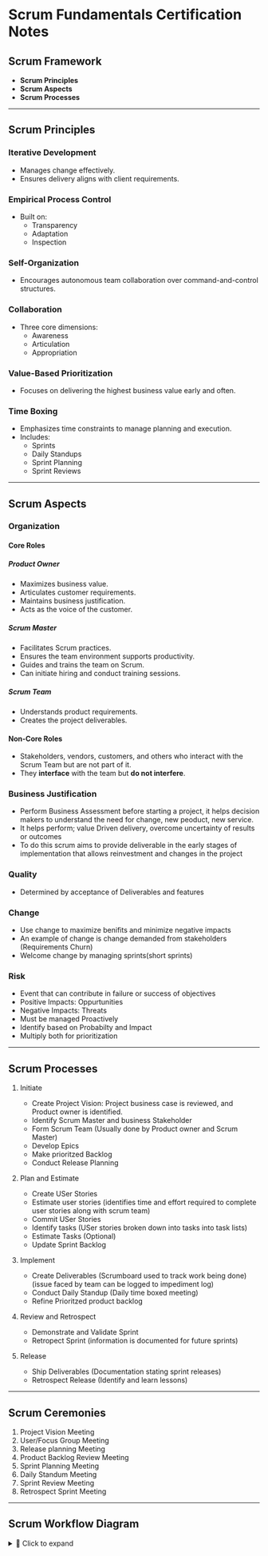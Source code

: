 # Scrum Fundamentals Certification Notes

## Scrum Framework

- **Scrum Principles**
- **Scrum Aspects**
- **Scrum Processes**

---

## Scrum Principles

### Iterative Development
- Manages change effectively.
- Ensures delivery aligns with client requirements.

### Empirical Process Control
- Built on:
  - Transparency  
  - Adaptation  
  - Inspection

### Self-Organization
- Encourages autonomous team collaboration over command-and-control structures.

### Collaboration
- Three core dimensions:
  - Awareness  
  - Articulation  
  - Appropriation

### Value-Based Prioritization
- Focuses on delivering the highest business value early and often.

### Time Boxing
- Emphasizes time constraints to manage planning and execution.
- Includes:
  - Sprints  
  - Daily Standups  
  - Sprint Planning  
  - Sprint Reviews

---

## Scrum Aspects

### Organization

#### Core Roles

##### Product Owner
- Maximizes business value.
- Articulates customer requirements.
- Maintains business justification.
- Acts as the voice of the customer.

##### Scrum Master
- Facilitates Scrum practices.
- Ensures the team environment supports productivity.
- Guides and trains the team on Scrum.
- Can initiate hiring and conduct training sessions.

##### Scrum Team
- Understands product requirements.
- Creates the project deliverables.

#### Non-Core Roles

- Stakeholders, vendors, customers, and others who interact with the Scrum Team but are not part of it.
- They **interface** with the team but **do not interfere**.

### Business Justification

- Perform Business Assessment before starting a project, it helps decision makers to understand the need for change, new peoduct, new service.
- It helps perform; value Driven delivery, overcome uncertainty of results or outcomes
- To do this scrum aims to provide deliverable in the early stages of implementation that allows reinvestment and changes in the project
  
### Quality

- Determined by acceptance of Deliverables and features

### Change

- Use change to maximize benifits and minimize negative impacts
- An example of change is change demanded from stakeholders (Requirements Churn)
- Welcome change by managing sprints(short sprints)

### Risk

- Event that can contribute in failure or success of objectives
- Positive Impacts: Oppurtunities
- Negative Impacts: Threats
- Must be managed Proactively
- Identify based on Probabilty and Impact
- Multiply both for prioritization

---

## Scrum Processes

1. Initiate
   - Create Project Vision: Project business case is reviewed, and Product owner is identified.
   - Identify Scrum Master and business Stakeholder
   - Form Scrum Team (Usually done by Product owner and Scrum Master)
   - Develop Epics
   - Make prioritzed Backlog
   - Conduct Release Planning
      
3. Plan and Estimate
   - Create USer Stories
   - Estimate user stories (identifies time and effort required to complete user stories along with scrum team)
   - Commit USer Stories
   - Identify tasks (USer stories broken down into tasks into task lists)
   - Estimate Tasks (Optional)
   - Update Sprint Backlog
     
5. Implement
   - Create Deliverables (Scrumboard used to track work being done) (issue faced by team can be logged to impediment log)
   - Conduct Daily Standup (Daily time boxed meeting)
   - Refine Prioritzed product backlog
   
7. Review and Retrospect
   - Demonstrate and Validate Sprint
   - Retropect Sprint (information is documented for future sprints)
   
9. Release
   - Ship Deliverables (Documentation stating sprint releases)
   - Retrospect Release (Identify and learn lessons)

---

## Scrum Ceremonies

1. Project Vision Meeting
2. User/Focus Group Meeting
3. Release planning Meeting
4. Product Backlog Review Meeting
5. Sprint Planning Meeting
6. Daily Standum Meeting
7. Sprint Review Meeting
8. Retrospect Sprint Meeting

---


## Scrum Workflow Diagram

<details>
<summary>📘 Click to expand</summary>

![Scrum Workflow](./Screenshot%20from%202025-07-11%2020-36-10.png)

</details>
